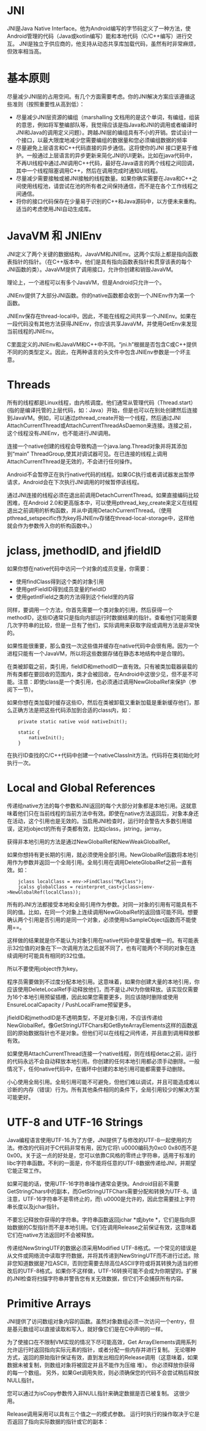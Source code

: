 # JNI 
 JNI是Java Native Interface。他为Android编写的字节码定义了一种方法，使Android管理的代码（Java或kotlin编写）能和本地代码（C/C++编写）进行交互。
 JNI是独立于供应商的，他支持从动态共享库加载代码，虽然有时非常麻烦，但效率相当高。

# 基本原则
 尽量减少JNI层的占用空间。有几个方面需要考虑。你的JNI解决方案应该遵循这些准则（按照重要性从高到低）：

* 尽量减少JNI层资源的编组（marshalling 文档用的是这个单词，有编组，组装的意思，例如将军整编部队等，我觉得应该是指Java和JNI的调用或者编译时JNI和Java的调用定义问题）。跨越JNI层的编组具有不小的开销。尝试设计一个接口，以最大限度地减少您需要编组的数据量和您必须编组数据的频率
* 尽量避免上层语言和C++代码直接的异步通信。这将使你的JNI 接口更易于维护。一般通过上层语言的异步更新来简化JNI的UI更新。比如在java代码中，不再UI线程中通过JNI调用C++代码，最好在Java语言的两个线程之间回调，其中一个线程阻塞调用C++，然后在调用完成时通知UI线程。
* 尽量减少需要接触或被JNI接触的线程数量。如果你确实需要在Java和C++之间使用线程池，请尝试在池的所有者之间保持通信，而不是在各个工作线程之间通信。
* 将你的接口代码保存在少量易于识别的C++和Java源码中，以方便未来重构。适当的考虑使用JNI自动生成库。

# JavaVM 和 JNIEnv
 JNI定义了两个关键的数据结构，JavaVM和JNIEnv。这两个实际上都是指向函数表指针的指针。（在C++版本中，他们是具有指向函数表指针和贯穿该表的每个JNI函数的类）。JavaVM提供了调用接口，允许你创建和销毁JavaVM。

 理论上，一个进程可以有多个JavaVM，但是Android只允许一个。

 JNIEnv提供了大部分JNI函数。你的native函数都会收到一个JNIEnv作为第一个函数。

 JNIEnv保存在thread-local中。因此，不能在线程之间共享一个JNIEnv。如果在一段代码没有其他方法获得JNIEnv，你应该共享JavaVM，并使用GetEnv来发现当前线程的JNIEnv。

 C里面定义的JNIEnv和JavaVM和C++中不同。“jni.h”根据是否包含C或C++提供不同的的类型定义。因此，在两种语言的头文件中包含JNIEnv参数是一个坏主意。

# Threads
 所有的线程都是Linux线程，由内核调度。他们通常从管理代码（Thread.start）(指的是编译托管的上层代码，如：Java）开始，但是也可以在别处创建然后连接到JavaVM。例如，可以通过pthread_create开始一个线程，然后通过JNI AttachCurrentThread或AttachCurrentThreadAsDaemon来连接。连接之前，这个线程没有JNIEnv，也不能进行JNI调用。

 连接一个native创建的线程会导致构造一个java.lang.Thread对象并将其添加到“main” ThreadGroup,使其对调试器可见。在已连接的线程上调用AttachCurrentThread是无效的，不会进行任何操作。

 Android不会暂停正在执行native代码的线程。如果GC执行或者调试器发出暂停请求，Android会在下次执行JNI调用的时候暂停该线程。

 通过JNI连接的线程必须在退出前调用DetachCurrentThread。如果直接编码比较困难，在Android 2.0和更高版本中，可以使用pthread_key_create来定义在线程退出之前调用的析构函数，并从中调用DetachCurrentThread。（使用pthread_setspecific作为key将JNIEnv存储在thread-local-storage中，这样他就会作为参数传入你的析构函数中。）

# jclass, jmethodID, and jfieldID

 如果你想在native代码中访问一个对象的成员变量，你需要：

- 使用findClass得到这个类的对象引用
- 使用getFieldID得到成员变量的fieldID
- 使用getIntField之类的方法得到这个field里的内容

 同样，要调用一个方法，你首先需要一个类对象的引用，然后获得一个methodID，这些ID通常只是指向内部运行时数据结果的指针。查看他们可能需要几次字符串的比较，但是一旦有了他们，实际调用来获取字段或调用方法是非常快的。

 如果性能很重要，那么查找一次这些值并缓存在native代码中会很有用。因为一个进程只能有一个JavaVM，所以将这些数据存储在静态本地结构中是合理的。

 在类被卸载之前，类引用，fieldID和methodID一直有效。只有被类加载器装载的所有类都在要回收的范围内，类才会被回收，在Android中这很少见，但不是不可能。注意：即使jclass是一个类引用，也必须通过调用NewGlobalRef来保护（参阅下一节）。

 如果你想在类加载时缓存这些ID，然后在类被卸载又重新加载是重新缓存他们，那么正确方法是把这些代码添加到合适的class内，如：

```
	private static native void nativeInit();

	static {
		nativeInit();
	}
```

 在执行ID查找的C/C++代码中创建一个nativeClassInit方法。代码将在类初始化时执行一次。

# Local and Global References

 传递给native方法的每个参数和JNI返回的每个大部分对象都是本地引用。这就意味着他们只在当前线程的当前方法中有效。即使在native方法返回后，对象本身还在活动，这个引用也是无效的。当启用JNI检查时，运行时会警告大多数引用错误，这对jobject的所有子类都有效，比如jclass，jstring，jarray。

 获得非本地引用的方法是通过NewGlobalRef和NewWeakGlobalRef。

 如果你想持有更长期的引用，就必须使用全部引用。NewGlobalRef函数将本地引用作为参数并返回一个全局引用。全局引用在调用DeleteGlobalRef之前一直有效。如：

```
	jclass localClass = env->FindClass("MyClass");
	jcalss globalClass = reinterpret_cast<jclass>(env->NewGlobalRef(localClass));
```
 
 所有的JNI方法都接受本地和全局引用作为参数。对同一对象的引用有可能具有不同的值。比如，在同一个对象上连续调用NewGlobalRef的返回值可能不同。想要确认两个引用是否引用的是同一个对象，必须使用IsSampleObject函数而不能使用==。

 这样做的结果就是你不能认为对象引用在native代码中是常量或唯一的。有可能表示32位值的对象在下一次调用方法之后就不同了，也有可能两个不同的对象在连续调用时可能具有相同的32位值。

 所以不要使用jobject作为key。

 程序员需要做到不过度分配本地引用。这意味着，如果你创建大量的本地引用，你应该使用DeleteLocalRef手动释放他们，而不是让JNI为你做释放。该实现仅需要为16个本地引用预留插槽，因此如果您需要更多，则应该随时删除或使用EnsureLocalCapacity / PushLocalFrame预留更多。

 jfieldID和jmethodID是不透明类型，不是对象引用，不应该传递给NewGlobalRef。像GetStringUTFChars和GetByteArrayElements这样的函数返回的原始数据指针也不是对象。但他们可以在线程之间传递，并且直到调用释放都有效。

 如果使用AttachCurrentThread连接一个native线程，则在线程detac之前，运行的代码永远不会自动释放本地引用。你创建的任何本地引用都必须手动删除。一般情况下，任何native代码中，在循环中创建的本地引用可能都需要手动删除。

 小心使用全局引用。全局引用可能不可避免，但他们难以调试，并且可能造成难以诊断的内存（错误）行为。所有其他条件相同的条件下，全局引用较少的解决方案可能更好。

# UTF-8 and UTF-16 Strings

 Java编程语言使用UTF-16.为了方便，JNI提供了与修改的UTF-8一起使用的方法。修改的代码对于C代码非常有用，因为它将\ u0000编码为0xc0 0x80而不是0x00。关于这一点的好处是，您可以依靠C风格的零终止字符串，适用于标准的libc字符串函数。不利的一面是，你不能将任意的UTF-8数据传递给JNI，并期望它能正常工作。

 如果可能的话，使用UTF-16字符串操作通常会更快。Android目前不需要GetStringChars中的副本，而GetStringUTFChars需要分配和转换为UTF-8。请注意，UTF-16字符串不是零终止的，而\ u0000是允许的，因此您需要挂上字符串长度以及jchar指针。

 不要忘记释放你获得的字符串。字符串函数返回jchar *或jbyte *，它们是指向原始数据的C型指针而不是本地引用。它们在调用Release之前保证有效，这意味着它们在native方法返回时不会被释放。

 传递给NewStringUTF的数据必须采用Modified UTF-8格式。一个常见的错误是从文件或网络流中读取字符数据，并将其传递到NewStringUTF而不进行过滤。除非您知道数据是7位ASCII，否则您需要去除高位ASCII字符或将其转换为适当的修改后的UTF-8格式。如果你不这样做，UTF-16转换可能不会成为你期望的。扩展的JNI检查将扫描字符串并警告您有关无效数据，但它们不会捕获所有内容。

# Primitive Arrays

 JNI提供了访问数组对象内容的函数。虽然对象数组必须一次访问一个entry，但是基元数组可以直接读取和写入，就好像它们是在C中声明的一样。

 为了使接口在不限制VM实现的情况下尽可能高效，Get <PrimitiveType> ArrayElements调用系列允许运行时返回指向实际元素的指针，或者分配一些内存并进行复制。 无论哪种方式，返回的原始指针保证有效，直到发出相应的Release调用（这意味着，如果数据未被复制，则数组对象将被固定并且不能作为压缩 堆）。 你必须释放你获得的每一个数组。 另外，如果Get调用失败，则必须确保您的代码不会尝试稍后释放NULL指针。

 您可以通过为isCopy参数传入非NULL指针来确定数据是否已被复制。 这很少用。

 Release调用采用可以具有三个值之一的模式参数。 运行时执行的操作取决于它是否返回了指向实际数据的指针或它的副本：
